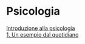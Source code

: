 # Psicologia

[Introduzione alla psicologia](introduzione-alla-psicologia)   
  [1. Un esempio dal quotidiano](introduzione-alla-psicologia#1-un-esempio-dal-quotidiano)

